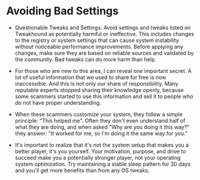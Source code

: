 # Avoiding Bad Settings

- Questionable Tweaks and Settings: Avoid settings and tweaks listed on Tweakhound as potentially harmful or ineffective. This includes changes to the registry or system settings that can cause system instability without noticeable performance improvements. Before applying any changes, make sure they are based on reliable sources and validated by the community. Bad tweaks can do more harm than help.

- For those who are new to this area, I can reveal one important secret. A lot of useful information that we used to share for free is now inaccessible. And this is not only our share of responsibility. Many reputable experts stopped sharing their knowledge openly, because some scammers started to use this information and sell it to people who do not have proper understanding. 

- When these scammers customize your system, they follow a simple principle: "This helped me". Often they don't even understand half of what they are doing, and when asked "Why are you doing it this way?" they answer: "It worked for me, so I'm doing it the same way for you."

- It's important to realize that it's not the system setup that makes you a better player, it's you yourself. Your motivation, purpose, and drive to succeed make you a potentially stronger player, not your operating system optimization. Try maintaining a stable sleep pattern for 30 days and you'll get more benefits than from any OS tweaks.
